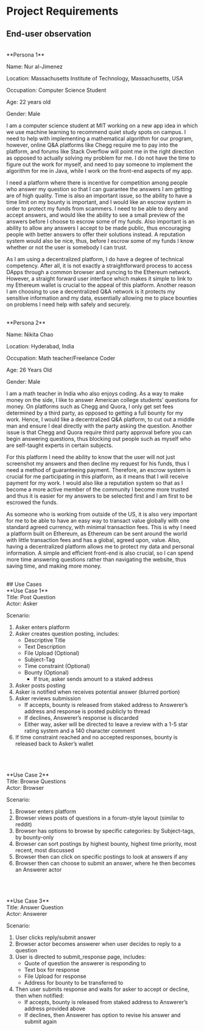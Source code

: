 # Project Requirements

## End-user observation
<br />
**Persona 1**

Name: Nur al-Jimenez

Location: Massachusetts Institute of Technology, Massachusetts, USA

Occupation: Computer Science Student

Age: 22 years old

Gender: Male

I am a computer science student at MIT working on a new app idea in which we use machine learning to recommend quiet study spots on campus. I need to help with implementing a mathematical algorithm for our program, however, online Q&A platforms like Chegg require me to pay into the platform, and forums like Stack Overflow will point me in the right direction as opposed to actually solving my problem for me. I do not have the time to figure out the work for myself, and need to pay someone to implement the algorithm for me in Java, while I work on the front-end aspects of my app.


I need a platform where there is incentive for competition among people who answer my question so that I can guarantee the answers I am getting are of high quality. Time is also an important issue, so the ability to have a time limit on my bounty is important, and I would like an escrow system in order to protect my funds from scammers. I need to be able to deny and accept answers, and would like the ability to see a small preview of the answers before I choose to escrow some of my funds. Also important is an ability to allow any answers I accept to be made public, thus encouraging people with better answers to offer their solutions instead. A reputation system would also be nice, thus, before I escrow some of my funds I know whether or not the user is somebody I can trust.


As I am using a decentralized platform, I do have a degree of technical competency. After all, it is not exactly a straightforward process to access DApps through a common browser and syncing to the Ethereum network. However, a straight forward user interface which makes it simple to link to my Ethereum wallet is crucial to the appeal of this platform. Another reason I am choosing to use a decentralized Q&A network is it protects my sensitive information and my data, essentially allowing me to place bounties on problems I need help with safely and securely.



<br />
**Persona 2**

Name: Nikita Chao

Location: Hyderabad, India

Occupation: Math teacher/Freelance Coder

Age: 26 Years Old

Gender: Male

I am a math teacher in India who also enjoys coding. As a way to make money on the side, I like to answer American college students’ questions for money. On platforms such as Chegg and Quora, I only get set fees determined by a third party, as opposed to getting a full bounty for my work. Hence, I would like a decentralized Q&A platform, to cut out a middle man and ensure I deal directly with the party asking the question. Another issue is that Chegg and Quora require third party approval before you can begin answering questions, thus blocking out people such as myself who are self-taught experts in certain subjects.  


For this platform I need the ability to know that the user will not just screenshot my answers and then decline my request for his funds, thus I need a method of guaranteeing payment. Therefore, an escrow system is crucial for me participating in this platform, as it means that I will receive payment for my work. I would also like a reputation system so that as I become a more active member of the community I become more trusted and thus it is easier for my answers to be selected first and I am first to be escrowed the funds. 


As someone who is working from outside of the US, it is also very important for me to be able to have an easy way to transact value globally with one standard agreed currency, with minimal transaction fees. This is why I need a platform built on Ethereum, as Ethereum can be sent around the world with little transaction fees and has a global, agreed upon, value. Also, having a decentralized platform allows me to protect my data and personal information. A simple and efficient front-end is also crucial, so I can spend more time answering questions rather than navigating the website, thus saving time, and making more money. 



<br />
## Use Cases
<br />
**Use Case 1**
<br />
Title: Post Question <br />
Actor: Asker <br />

Scenario: 
1. Asker enters platform
2. Asker creates question posting, includes:
    - Descriptive Title
    - Text Description
    - File Upload (Optional)
    - Subject-Tag
    - Time constraint (Optional)
    - Bounty (Optional)
        - If true, asker sends amount to a staked address
3. Asker posts posting
4. Asker is notified when receives potential answer (blurred portion)
5. Asker reviews submission
    - If accepts, bounty is released from staked address to Answerer’s address and response is posted publicly to thread
   	- If declines, Answerer’s response is discarded
    - Either way, asker will be directed to leave a review with a 1-5 star rating system and a 140 character comment
6. If time constraint reached and no accepted responses, bounty is released back to Asker’s wallet

<br/>
<br/>
<br/>
**Use Case 2**
<br/>
Title: Browse Questions <br />
Actor: Browser

Scenario:
1. Browser enters platform
2. Browser views posts of questions in a forum-style layout (similar to reddit)
3. Browser has options to browse by specific categories: by Subject-tags, by bounty-only
4. Browser can sort postings by highest bounty, highest time priority, most recent, most discussed
5. Browser then can click on specific postings to look at answers if any
6. Browser then can choose to submit an answer, where he then becomes an Answerer actor

<br />
<br />
<br />
**Use Case 3**
<br />
Title: Answer Question <br />
Actor: Answerer

Scenario: 
1. User clicks reply/submit answer
2. Browser actor becomes answerer when user decides to reply to a question
3. User is directed to submit_response page, includes:
    - Quote of question the answerer is responding to
    - Text box for response
    - File Upload for response
    - Address for bounty to be transferred to
4. Then user submits response and waits for asker to accept or decline, then when notified: 
    - If accepts, bounty is released from staked address to Answerer’s address provided above
    - If declines, then Answerer has option to revise his answer and submit again


